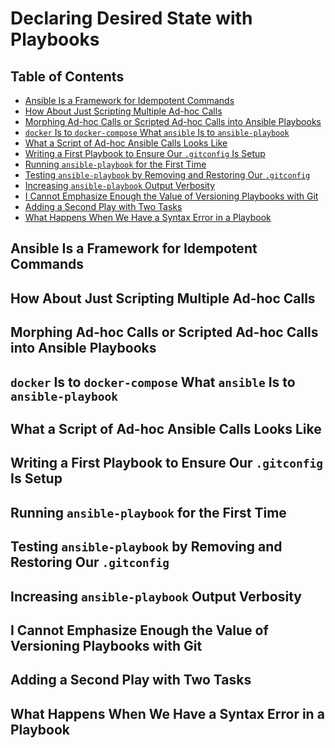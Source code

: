 # Declaring Desired State with Playbooks

## Table of Contents

<!-- START doctoc generated TOC please keep comment here to allow auto update -->
<!-- DON'T EDIT THIS SECTION, INSTEAD RE-RUN doctoc TO UPDATE -->

- [Ansible Is a Framework for Idempotent Commands](#ansible-is-a-framework-for-idempotent-commands)
- [How About Just Scripting Multiple Ad-hoc Calls](#how-about-just-scripting-multiple-ad-hoc-calls)
- [Morphing Ad-hoc Calls or Scripted Ad-hoc Calls into Ansible Playbooks](#morphing-ad-hoc-calls-or-scripted-ad-hoc-calls-into-ansible-playbooks)
- [`docker` Is to `docker-compose` What `ansible` Is to `ansible-playbook`](#docker-is-to-docker-compose-what-ansible-is-to-ansible-playbook)
- [What a Script of Ad-hoc Ansible Calls Looks Like](#what-a-script-of-ad-hoc-ansible-calls-looks-like)
- [Writing a First Playbook to Ensure Our `.gitconfig` Is Setup](#writing-a-first-playbook-to-ensure-our-gitconfig-is-setup)
- [Running `ansible-playbook` for the First Time](#running-ansible-playbook-for-the-first-time)
- [Testing `ansible-playbook` by Removing and Restoring Our `.gitconfig`](#testing-ansible-playbook-by-removing-and-restoring-our-gitconfig)
- [Increasing `ansible-playbook` Output Verbosity](#increasing-ansible-playbook-output-verbosity)
- [I Cannot Emphasize Enough the Value of Versioning Playbooks with Git](#i-cannot-emphasize-enough-the-value-of-versioning-playbooks-with-git)
- [Adding a Second Play with Two Tasks](#adding-a-second-play-with-two-tasks)
- [What Happens When We Have a Syntax Error in a Playbook](#what-happens-when-we-have-a-syntax-error-in-a-playbook)

<!-- END doctoc generated TOC please keep comment here to allow auto update -->

## Ansible Is a Framework for Idempotent Commands

## How About Just Scripting Multiple Ad-hoc Calls

## Morphing Ad-hoc Calls or Scripted Ad-hoc Calls into Ansible Playbooks

## `docker` Is to `docker-compose` What `ansible` Is to `ansible-playbook`

## What a Script of Ad-hoc Ansible Calls Looks Like

## Writing a First Playbook to Ensure Our `.gitconfig` Is Setup

## Running `ansible-playbook` for the First Time

## Testing `ansible-playbook` by Removing and Restoring Our `.gitconfig`

## Increasing `ansible-playbook` Output Verbosity

## I Cannot Emphasize Enough the Value of Versioning Playbooks with Git

## Adding a Second Play with Two Tasks

## What Happens When We Have a Syntax Error in a Playbook
